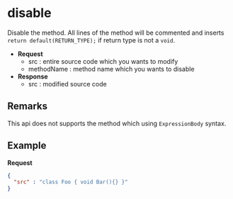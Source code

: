 disable
====
Disable the method. All lines of the method will be commented and inserts `return default(RETURN_TYPE);` if return type is not a `void`.

* __Request__
  * src : entire source code which you wants to modify
  * methodName : method name which you wants to disable
* __Response__
  * src : modified source code 

Remarks
----
This api does not supports the method which using `ExpressionBody` syntax. 

Example
----
__Request__
```json
{
  "src" : "class Foo { void Bar(){} }"
}
```
